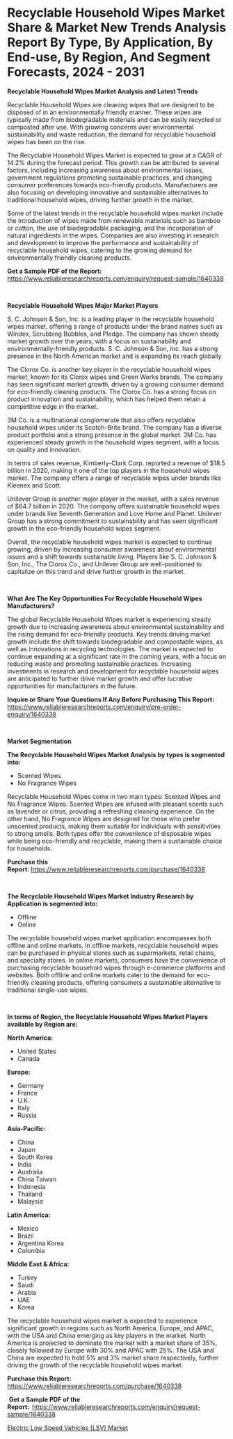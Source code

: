 <p><h1>Recyclable Household Wipes Market Share & Market New Trends Analysis Report By Type, By Application, By End-use, By Region, And Segment Forecasts, 2024 - 2031</h1></p><p><strong>Recyclable Household Wipes Market Analysis and Latest Trends</strong></p>
<p><p>Recyclable Household Wipes are cleaning wipes that are designed to be disposed of in an environmentally friendly manner. These wipes are typically made from biodegradable materials and can be easily recycled or composted after use. With growing concerns over environmental sustainability and waste reduction, the demand for recyclable household wipes has been on the rise.</p><p>The Recyclable Household Wipes Market is expected to grow at a CAGR of 14.2% during the forecast period. This growth can be attributed to several factors, including increasing awareness about environmental issues, government regulations promoting sustainable practices, and changing consumer preferences towards eco-friendly products. Manufacturers are also focusing on developing innovative and sustainable alternatives to traditional household wipes, driving further growth in the market.</p><p>Some of the latest trends in the recyclable household wipes market include the introduction of wipes made from renewable materials such as bamboo or cotton, the use of biodegradable packaging, and the incorporation of natural ingredients in the wipes. Companies are also investing in research and development to improve the performance and sustainability of recyclable household wipes, catering to the growing demand for environmentally friendly cleaning products.</p></p>
<p><strong>Get a Sample PDF of the Report:&nbsp;</strong> <a href="https://www.reliableresearchreports.com/enquiry/request-sample/1640338">https://www.reliableresearchreports.com/enquiry/request-sample/1640338</a></p>
<p>&nbsp;</p>
<p><strong>Recyclable Household Wipes Major Market Players</strong></p>
<p><p>S. C. Johnson & Son, Inc. is a leading player in the recyclable household wipes market, offering a range of products under the brand names such as Windex, Scrubbing Bubbles, and Pledge. The company has shown steady market growth over the years, with a focus on sustainability and environmentally-friendly products. S. C. Johnson & Son, Inc. has a strong presence in the North American market and is expanding its reach globally.</p><p>The Clorox Co. is another key player in the recyclable household wipes market, known for its Clorox wipes and Green Works brands. The company has seen significant market growth, driven by a growing consumer demand for eco-friendly cleaning products. The Clorox Co. has a strong focus on product innovation and sustainability, which has helped them retain a competitive edge in the market.</p><p>3M Co. is a multinational conglomerate that also offers recyclable household wipes under its Scotch-Brite brand. The company has a diverse product portfolio and a strong presence in the global market. 3M Co. has experienced steady growth in the household wipes segment, with a focus on quality and innovation.</p><p>In terms of sales revenue, Kimberly-Clark Corp. reported a revenue of $18.5 billion in 2020, making it one of the top players in the household wipes market. The company offers a range of recyclable wipes under brands like Kleenex and Scott. </p><p>Unilever Group is another major player in the market, with a sales revenue of $64.7 billion in 2020. The company offers sustainable household wipes under brands like Seventh Generation and Love Home and Planet. Unilever Group has a strong commitment to sustainability and has seen significant growth in the eco-friendly household wipes segment. </p><p>Overall, the recyclable household wipes market is expected to continue growing, driven by increasing consumer awareness about environmental issues and a shift towards sustainable living. Players like S. C. Johnson & Son, Inc., The Clorox Co., and Unilever Group are well-positioned to capitalize on this trend and drive further growth in the market.</p></p>
<p>&nbsp;</p>
<p><strong>What Are The Key Opportunities For Recyclable Household Wipes Manufacturers?</strong></p>
<p><p>The global Recyclable Household Wipes market is experiencing steady growth due to increasing awareness about environmental sustainability and the rising demand for eco-friendly products. Key trends driving market growth include the shift towards biodegradable and compostable wipes, as well as innovations in recycling technologies. The market is expected to continue expanding at a significant rate in the coming years, with a focus on reducing waste and promoting sustainable practices. Increasing investments in research and development for recyclable household wipes are anticipated to further drive market growth and offer lucrative opportunities for manufacturers in the future.</p></p>
<p><strong>Inquire or Share Your Questions If Any Before Purchasing This Report:</strong> <a href="https://www.reliableresearchreports.com/enquiry/pre-order-enquiry/1640338">https://www.reliableresearchreports.com/enquiry/pre-order-enquiry/1640338</a></p>
<p>&nbsp;</p>
<p><strong>Market Segmentation</strong></p>
<p><strong>The Recyclable Household Wipes Market Analysis by types is segmented into:</strong></p>
<p><ul><li>Scented Wipes</li><li>No Fragrance Wipes</li></ul></p>
<p><p>Recyclable Household Wipes come in two main types: Scented Wipes and No Fragrance Wipes. Scented Wipes are infused with pleasant scents such as lavender or citrus, providing a refreshing cleaning experience. On the other hand, No Fragrance Wipes are designed for those who prefer unscented products, making them suitable for individuals with sensitivities to strong smells. Both types offer the convenience of disposable wipes while being eco-friendly and recyclable, making them a sustainable choice for households.</p></p>
<p><strong>Purchase this Report:&nbsp;</strong><a href="https://www.reliableresearchreports.com/purchase/1640338">https://www.reliableresearchreports.com/purchase/1640338</a></p>
<p>&nbsp;</p>
<p><strong>The Recyclable Household Wipes Market Industry Research by Application is segmented into:</strong></p>
<p><ul><li>Offline</li><li>Online</li></ul></p>
<p><p>The recyclable household wipes market application encompasses both offline and online markets. In offline markets, recyclable household wipes can be purchased in physical stores such as supermarkets, retail chains, and specialty stores. In online markets, consumers have the convenience of purchasing recyclable household wipes through e-commerce platforms and websites. Both offline and online markets cater to the demand for eco-friendly cleaning products, offering consumers a sustainable alternative to traditional single-use wipes.</p></p>
<p>&nbsp;</p>
<p><strong>In terms of Region, the Recyclable Household Wipes Market Players available by Region are:</strong></p>
<p>
    <p> <strong> North America: </strong>
        <ul>
            <li>United States</li>
            <li>Canada</li>
        </ul>
        </p> 
    <p> <strong> Europe: </strong>
        <ul>
            <li>Germany</li>
            <li>France</li>
            <li>U.K.</li>
            <li>Italy</li>
            <li>Russia</li>
        </ul>
        </p> 
    <p> <strong> Asia-Pacific: </strong>
        <ul>
            <li>China</li>
            <li>Japan</li>
            <li>South Korea</li>
            <li>India</li>
            <li>Australia</li>
            <li>China Taiwan</li>
            <li>Indonesia</li>
            <li>Thailand</li>
            <li>Malaysia</li>
        </ul>
        </p> 
    <p> <strong> Latin America: </strong>
        <ul>
            <li>Mexico</li>
            <li>Brazil</li>
            <li>Argentina Korea</li>
            <li>Colombia</li>
        </ul>
        </p> 
    <p> <strong> Middle East & Africa: </strong>
        <ul>
            <li>Turkey</li>
            <li>Saudi</li>
            <li>Arabia</li>
            <li>UAE</li>
            <li>Korea</li>
        </ul>
    </p>
    </p>
<p><p>The recyclable household wipes market is expected to experience significant growth in regions such as North America, Europe, and APAC, with the USA and China emerging as key players in the market. North America is projected to dominate the market with a market share of 35%, closely followed by Europe with 30% and APAC with 25%. The USA and China are expected to hold 5% and 3% market share respectively, further driving the growth of the recyclable household wipes market.</p></p>
<p><strong>Purchase this Report: </strong><a href="https://www.reliableresearchreports.com/purchase/1640338">https://www.reliableresearchreports.com/purchase/1640338</a></p>
<p>&nbsp;<strong>Get a Sample PDF of the Report:&nbsp;&nbsp;</strong><a href="https://www.reliableresearchreports.com/enquiry/request-sample/1640338">https://www.reliableresearchreports.com/enquiry/request-sample/1640338</a></p>
<p><strong></strong></p>
<p><p><a href="https://scarlet-rocket-c63.notion.site/Electric-Low-Speed-Vehicles-LSV-Market-Analysis-Examines-its-Scope-on-Growth-Opportunities-and-Fo-d617b19f667e4f368b6a91743a70f755">Electric Low Speed Vehicles (LSV) Market</a></p></p>